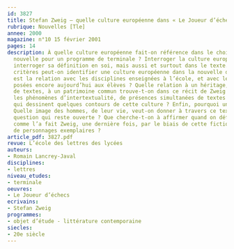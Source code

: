```yaml
---
id: 3827
title: Stefan Zweig – quelle culture européenne dans « Le Joueur d’échecs » ?
rubrique: Nouvelles [Tle]
annee: 2000
magazine: n°10 15 février 2001
pages: 14
description: À quelle culture européenne fait-on référence dans le choix de cette
  nouvelle pour un programme de terminale ? Interroger la culture européenne, c’est
  interroger sa définition en soi, mais aussi et surtout dans le texte. Selon quels
  critères peut-on identifier une culture européenne dans la nouvelle de Zweig ? Quelle
  est la relation avec les disciplines enseignées à l’école, et avec les questions
  posées encore aujourd’hui aux élèves ? Quelle relation à un héritage, à un ensemble
  de textes, à un patrimoine commun trouve-t-on dans ce récit de Zweig ? Quels sont
  les phénomènes d’intertextualité, de présences simultanées de textes antérieurs
  qui dessinent quelques contours de cette culture ? Enfin, pourquoi une culture européenne ?
  Quelle image des hommes, de leur vie, veut-on donner à travers ce texte et cette
  question qui reste ouverte ? Que cherche-t-on à affirmer quand on défend l’Europe,
  comme l’a fait Zweig, une dernière fois, par le biais de cette fiction et la construction
  de personnages exemplaires ?
article_pdf: 3827.pdf
revue: L’école des lettres des lycées
auteurs:
- Romain Lancrey-Javal
disciplines:
- lettres
niveau_etudes:
- terminale
oeuvres:
- Le Joueur d’échecs
ecrivains:
- Stefan Zweig
programmes:
- objet d’étude - littérature contemporaine
siecles:
- 20e siècle
---
```

